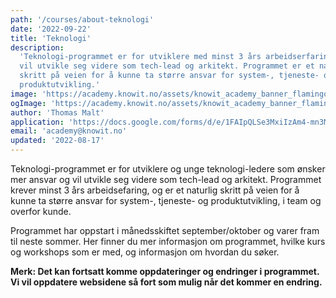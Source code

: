 ```yaml
---
path: '/courses/about-teknologi'
date: '2022-09-22'
title: 'Teknologi'
description:
  'Teknologi-programmet er for utviklere med minst 3 års arbeidserfaring som
  vil utvikle seg videre som tech-lead og arkitekt. Programmet er et naturlig
  skritt på veien for å kunne ta større ansvar for system-, tjeneste- og
  produktutvikling.'
image: 'https://academy.knowit.no/assets/knowit_academy_banner_flamingo.png'
ogImage: 'https://academy.knowit.no/assets/knowit_academy_banner_flamingo.png'
author: 'Thomas Malt'
application: 'https://docs.google.com/forms/d/e/1FAIpQLSe3MxiIzAm4-mn3M_716g35XnrpZw3ne1Rv8Lob94Z51o3kZQ/viewform?usp=sf_link'
email: 'academy@knowit.no'
updated: '2022-08-17'
---
```


Teknologi-programmet er for utviklere og unge teknologi-ledere som ønsker mer
ansvar og vil utvikle seg videre som tech-lead og arkitekt. Programmet krever
minst 3 års arbeidsefaring, og er et naturlig skritt på veien for å kunne ta
større ansvar for system-, tjeneste- og produktutvikling, i team og overfor
kunde.

Programmet har oppstart i månedsskiftet september/oktober og varer fram til
neste sommer. Her finner du mer informasjon om programmet, hvilke kurs og
workshops som er med, og informasjon om hvordan du søker.

**Merk: Det kan fortsatt komme oppdateringer og endringer i programmet. Vi vil
oppdatere websidene så fort som mulig når det kommer en endring.**
